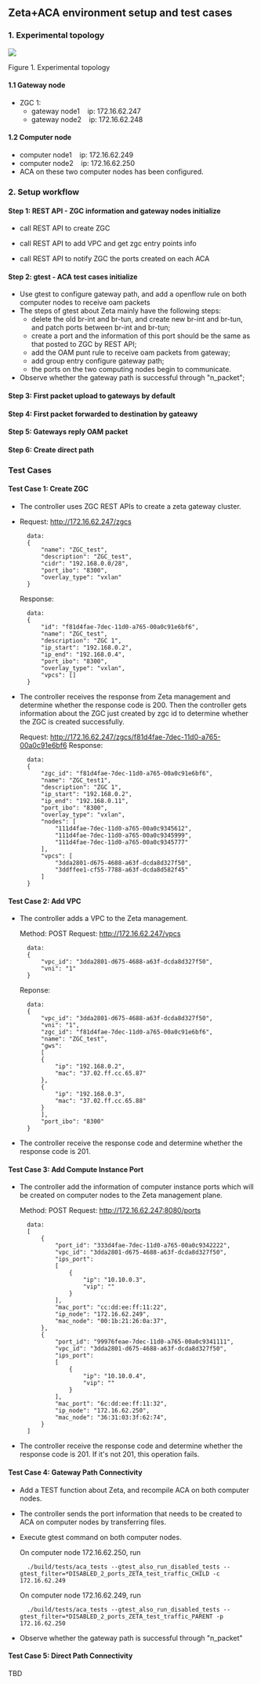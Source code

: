 ## Zeta+ACA environment setup and test cases

### 1. Experimental topology

![](images/Zeta_environment_setup.JPG)

<p>Figure 1. Experimental topology</p>

#### 1.1 Gateway node

-   ZGC 1:
    -   gateway node1 &nbsp;&nbsp; ip: 172.16.62.247
    -   gateway node2 &nbsp;&nbsp; ip: 172.16.62.248

#### 1.2 Computer node

-   computer node1 &nbsp;&nbsp; ip: 172.16.62.249
-   computer node2 &nbsp;&nbsp; ip: 172.16.62.250
-   ACA on these two computer nodes has been configured.


### 2. Setup workflow

#### Step 1: REST API - ZGC information and gateway nodes initialize

-   call REST API to create ZGC 

-   call REST API to add VPC and get zgc entry points info

-   call REST API to notify ZGC the ports created on each ACA

#### Step 2: gtest - ACA test cases initialize

-   Use gtest to configure gateway path, and add a openflow rule on both computer nodes to receive oam packets
-   The steps of gtest about Zeta mainly have the following steps:
    -   delete the old br-int and br-tun, and create new br-int and br-tun, and patch ports between br-int and br-tun;
    -   create a port and the information of this port should be the same as that posted to ZGC by REST API;
    -   add the OAM punt rule to receive oam packets from gateway;
    -   add group entry configure gateway path;
    -   the ports on the two computing nodes begin to communicate. 
- Observe whether the gateway path is successful through "n_packet";

#### Step 3: First packet upload to gateways by default

#### Step 4: First packet forwarded to destination by gateawy

#### Step 5: Gateways reply OAM packet

#### Step 6: Create direct path

### Test Cases

#### Test Case 1: Create ZGC

- The controller uses ZGC REST APIs to create a zeta gateway cluster.
- 
    Request: http://172.16.62.247/zgcs

        data:
        {
            "name": "ZGC_test",
            "description": "ZGC_test",
            "cidr": "192.168.0.0/28",
            "port_ibo": "8300",
            "overlay_type": "vxlan"
        }

    Response:

        data:
        {
            "id": "f81d4fae-7dec-11d0-a765-00a0c91e6bf6",
            "name": "ZGC_test",
            "description": "ZGC 1",
            "ip_start": "192.168.0.2",
            "ip_end": "192.168.0.4",
            "port_ibo": "8300",
            "overlay_type": "vxlan",
            "vpcs": []
        }

- The controller receives the response from Zeta management and determine whether the response code is 200. Then the controller gets information about the ZGC just created by zgc id to determine whether the ZGC is created successfully.
  
    Request: http://172.16.62.247/zgcs/f81d4fae-7dec-11d0-a765-00a0c91e6bf6
    Response:

        data:
        {
            "zgc_id": "f81d4fae-7dec-11d0-a765-00a0c91e6bf6",
            "name": "ZGC_test1",
            "description": "ZGC 1",
            "ip_start": "192.168.0.2",
            "ip_end": "192.168.0.11",
            "port_ibo": "8300",
            "overlay_type": "vxlan",
            "nodes": [
                "111d4fae-7dec-11d0-a765-00a0c9345612",
                "111d4fae-7dec-11d0-a765-00a0c9345999",
                "111d4fae-7dec-11d0-a765-00a0c9345777"
            ],
            "vpcs": [
                "3dda2801-d675-4688-a63f-dcda8d327f50",
                "3ddffee1-cf55-7788-a63f-dcda8d582f45"
            ]
        }

#### Test Case 2: Add VPC

- The controller adds a VPC to the Zeta management.
  
    Method: POST
    Request: http://172.16.62.247/vpcs

        data:
        {
            "vpc_id": "3dda2801-d675-4688-a63f-dcda8d327f50",
            "vni": "1"
        }

    Reponse:

        data:
        {
            "vpc_id": "3dda2801-d675-4688-a63f-dcda8d327f50",
            "vni": "1",
            "zgc_id": "f81d4fae-7dec-11d0-a765-00a0c91e6bf6",
            "name": "ZGC_test",
            "gws": 
            [
            {
                "ip": "192.168.0.2",
                "mac": "37.02.ff.cc.65.87"
            },
            {
                "ip": "192.168.0.3",
                "mac": "37.02.ff.cc.65.88"
            }
            ],
            "port_ibo": "8300"
        }

- The controller receive the response code and determine whether the response code is 201.

#### Test Case 3: Add Compute Instance Port

- The controller add the information of computer instance ports which will be created on computer nodes to the Zeta management plane.

    Method: POST
    Request: http://172.16.62.247:8080/ports

        data:
        [
            {
                "port_id": "333d4fae-7dec-11d0-a765-00a0c9342222",
                "vpc_id": "3dda2801-d675-4688-a63f-dcda8d327f50",
                "ips_port": 
                [
                    {
                        "ip": "10.10.0.3",
                        "vip": ""
                    }
                ],
                "mac_port": "cc:dd:ee:ff:11:22",
                "ip_node": "172.16.62.249",
                "mac_node": "00:1b:21:26:0a:37",
            },
            {
                "port_id": "99976feae-7dec-11d0-a765-00a0c9341111",
                "vpc_id": "3dda2801-d675-4688-a63f-dcda8d327f50",
                "ips_port": 
                [
                    {
                        "ip": "10.10.0.4",
                        "vip": ""
                    }
                ],
                "mac_port": "6c:dd:ee:ff:11:32",
                "ip_node": "172.16.62.250",
                "mac_node": "36:31:03:3f:62:74",
            }
        ]

- The controller receive the response code and determine whether the response code is 201. If it's not 201, this operation fails.

#### Test Case 4: Gateway Path Connectivity

- Add a TEST function about Zeta, and recompile ACA on both computer nodes.
- The controller sends the port information that needs to be created to ACA on computer nodes by transferring files.
- Execute gtest command on both computer nodes. 
  
    On computer node 172.16.62.250, run

        ./build/tests/aca_tests --gtest_also_run_disabled_tests --gtest_filter=*DISABLED_2_ports_ZETA_test_traffic_CHILD -c 172.16.62.249
  
    On computer node 172.16.62.249, run

        ./build/tests/aca_tests --gtest_also_run_disabled_tests --gtest_filter=*DISABLED_2_ports_ZETA_test_traffic_PARENT -p 172.16.62.250

- Observe whether the gateway path is successful through "n_packet"


#### Test Case 5: Direct Path Connectivity

TBD

